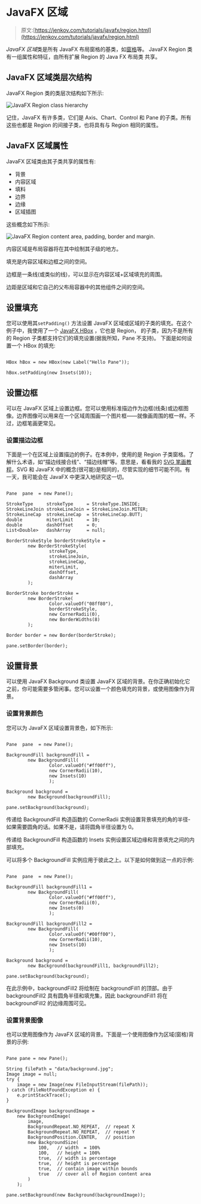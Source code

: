 # JavaFX 区域

> 原文:[https://jenkov.com/tutorials/javafx/region.html](https://jenkov.com/tutorials/javafx/region.html)

*JavaFX* *区域*类是所有 JavaFX 布局窗格的基类，如[窗格](pane.html)等。 JavaFX Region 类有一组属性和特征，由所有扩展 Region 的 Java FX 布局类 共享。

## JavaFX 区域类层次结构

JavaFX Region 类的类层次结构如下所示:

![JavaFX Region class hierarchy](../Images/e964d60c6416263ab9c2ed77328ebdfa.png)

记住，JavaFX 有许多类，它们是 Axis、Chart、Control 和 Pane 的子类。所有这些也都是 Region 的间接子类，也将具有与 Region 相同的属性。

## JavaFX 区域属性

JavaFX 区域类由其子类共享的属性有:

*   背景
*   内容区域
*   填料
*   边界
*   边缘
*   区域插图

这些概念如下所示:

![JavaFX Region content area, padding, border and margin.](../Images/3db935e7a0a21cc7ce7f267359d31594.png)

内容区域是布局容器将在其中绘制其子级的地方。

填充是内容区域和边框之间的空间。

边框是一条线(或类似的线)，可以显示在内容区域+区域填充的周围。

边距是区域和它自己的父布局容器中的其他组件之间的空间。

## 设置填充

您可以使用其`setPadding()` 方法设置 JavaFX 区域或区域的子类的填充。在这个例子中，我使用了一个 [JavaFX HBox](hbox.html) ，它也是 Region， 的子类，因为不是所有的 Region 子类都支持它们的填充设置(据我所知，Pane 不支持)。 下面是如何设置一个 HBox 的填充:

```

HBox hBox = new HBox(new Label("Hello Pane"));

hBox.setPadding(new Insets(10));

```

## 设置边框

可以在 JavaFX 区域上设置边框。您可以使用标准描边作为边框(线条)或边框图像。边界图像可以用来在一个区域周围画一个图片框——就像画周围的框一样。不过，边框笔画更常见。

### 设置描边边框

下面是一个在区域上设置描边的例子。在本例中，使用的是 Region 子类窗格。了解什么术语，如“描边线接合线”、“描边线帽”等。意思是，看看我的 [SVG 笔画教程](/svg/stroke.html)。SVG 和 JavaFX 中的概念(很可能)是相同的，尽管实现的细节可能不同。有一天，我可能会在 JavaFX 中更深入地研究这一切。

```

Pane  pane  = new Pane();

StrokeType     strokeType     = StrokeType.INSIDE;
StrokeLineJoin strokeLineJoin = StrokeLineJoin.MITER;
StrokeLineCap  strokeLineCap  = StrokeLineCap.BUTT;
double         miterLimit     = 10;
double         dashOffset     = 0;
List<Double>   dashArray      = null;

BorderStrokeStyle borderStrokeStyle =
        new BorderStrokeStyle(
                strokeType,
                strokeLineJoin,
                strokeLineCap,
                miterLimit,
                dashOffset,
                dashArray
        );

BorderStroke borderStroke =
        new BorderStroke(
                Color.valueOf("08ff80"),
                borderStrokeStyle,
                new CornerRadii(0),
                new BorderWidths(8)
        );

Border border = new Border(borderStroke);

pane.setBorder(border);

```

## 设置背景

可以使用 JavaFX Background 类设置 JavaFX 区域的背景。在你正确初始化它之前，你可能需要多管闲事。您可以设置一个颜色填充的背景，或使用图像作为背景。

### 设置背景颜色

您可以为 JavaFX 区域设置背景色，如下所示:

```

Pane  pane  = new Pane();

BackgroundFill backgroundFill =
        new BackgroundFill(
                Color.valueOf("#ff00ff"),
                new CornerRadii(10),
                new Insets(10)
                );

Background background =
        new Background(backgroundFill);

pane.setBackground(background);

```

传递给 BackgroundFill 构造函数的 CornerRadii 实例设置背景填充的角的半径-如果需要圆角的话。如果不是，请将圆角半径设置为 0。

传递给 BackgroundFill 构造函数的 Insets 实例设置区域边缘和背景填充之间的内部填充。

可以将多个 BackgroundFill 实例应用于彼此之上。以下是如何做到这一点的示例:

```

Pane  pane  = new Pane();

BackgroundFill backgroundFill1 =
        new BackgroundFill(
                Color.valueOf("#ff00ff"),
                new CornerRadii(0),
                new Insets(0)
                );

BackgroundFill backgroundFill2 =
        new BackgroundFill(
                Color.valueOf("#00ff00"),
                new CornerRadii(10),
                new Insets(10)
                );

Background background =
        new Background(backgroundFill1, backgroundFill2);

pane.setBackground(background);

```

在此示例中，backgroundFill2 将绘制在 backgroundFill1 的顶部。由于 backgroundFill2 具有圆角半径和填充集，因此 backgroundFill1 将在 backgroundFill2 的边缘周围可见。

### 设置背景图像

也可以使用图像作为 JavaFX 区域的背景。下面是一个使用图像作为区域(窗格)背景的示例:

```

Pane pane = new Pane();

String filePath = "data/background.jpg";
Image image = null;
try {
    image = new Image(new FileInputStream(filePath));
} catch (FileNotFoundException e) {
    e.printStackTrace();
}

BackgroundImage backgroundImage =
    new BackgroundImage(
        image,
        BackgroundRepeat.NO_REPEAT,  // repeat X
        BackgroundRepeat.NO_REPEAT,  // repeat Y
        BackgroundPosition.CENTER,   // position
        new BackgroundSize(
            100,   // width  = 100%
            100,   // height = 100%
            true,  // width is percentage
            true,  // height is percentage
            true,  // contain image within bounds
            true   // cover all of Region content area
        )
    );

pane.setBackground(new Background(backgroundImage));

```